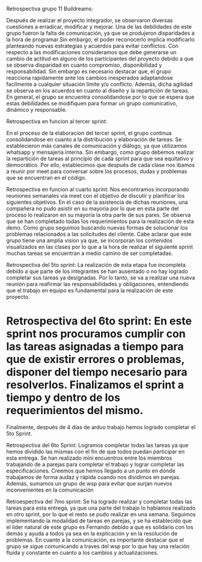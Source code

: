 Retrospectiva grupo 11 Buildreams:

Después de realizar el proyecto integrador, se observaron diversas cuestiones a erradicar, modificar y mejorar. 
Una de las debilidades de este grupo fueron la falta de comunicación, ya que se produjeron disparidades a la hora de programar.Sin embargo, el poder reconocerlo implica modificarlo planteando nuevas estrategias y acuerdos para evitar conflictos. 
Con respecto a las modificaciones consideramos que debe generarse un cambio de actitud en alguno de los participantes del proyecto debido a que se observa disparidad en cuanto compromiso, disponibilidad y responsabilidad.
Sin embargo es necesario destacar que, el grupo reacciona rapidamente ante los cambios inesperados adaptandose facilmente a cualquier situación límite y/o conflicto. Además, dicha agilidad se observa en los acuerdos en cuanto al diseño y la repartición de tareas. 
En general, el grupo se encuentra consolidandose por lo que se espera que estas debilidades se modifiquen para formar un grupo comunicativo, dinámico y responsable. 

Retrospectiva en funcion al tercer sprint:

En el proceso de la elaboracion del tercer sprint, el grupo continua consolidandose en cuanto a la distribución y elaboración de tareas. Se establecieron más canales de comunicación y diálogo, ya que utilizamos whatsapp y mensajeria interna. Sin embargo, como grupo debemos realizar la repartición de tareas al principio de cada sprint para que sea equitativo y democrático. Por ello, establecimos que después de cada clase nos ibamos a reunir por meet para conversar sobre los procesos, dudas y problemas que se encuentran en el código.

Retrospectiva en funcion al cuarto sprint:
Nos encontramos incorporando reuniones semanales via meet con el objetivo de discutir y planificar los siguientes objetivos. En el caso de la asistencia de dichas reuniones, una compañera no pudo asistir en su mayoria por lo que en esta parte del proceso lo realizaron en su mayoria la otra parte de sus pares. 
Se observa que se han completado todas los requerimientos para la realización de esta demo. Como grupo seguimos buscando nuevas formas de solucionar los problemas relacionados a las solicitudes del cliente. 
Cabe aclarar que este grupo tiene una amplia vision ya que, se incorporan los contenidos visualizados en las clases por lo que a la hora de realizar el siguiente sprint muchas tareas se encuentran a medio camino de ser completadas. 

Retrospectiva del 5to sprint: 
La realización de esta etapa fue incompleta debido a que parte de los integrantes se han ausentado o no hay logrado completar sus tareas ya designadas. Por lo tanto, se va a realizar una nueva reunión para reafirmar las responsabilidades y obligaciones, entendiendo que el trabajo en equipo es fundamental para la realización de este proyecto. 

Retrospectiva del 6to sprint: 
En este sprint nos procuramos cumplir con las tareas asignadas a tiempo para que de existir errores o problemas, disponer del tiempo necesario para resolverlos. Finalizamos el sprint a tiempo y dentro de los requerimientos del mismo.  
=======
Finalmente, después de 4 días de arduo trabajo hemos logrado completar el 5to Sprint. 

Retrospectiva del 6to Sprint:
Logramos completar todas las tareas ya que hemos dividido las mismas con el fin de que todos puedan participar en esta entrega. 
Se han realizado mini encuentros entre los miembros trabajando de a parejas para completar el trabajo y lograr completar las especificaciones. 
Creemos que hemos llegado a un punto en dónde trabajamos de forma audaz y rápida cuando nos dividimos en parejas. Además, sumamos un grupo de wsp para evitar que surjan nuevos inconvenientes en la comunicación 

Retroespectiva del 7mo sprint:
Se ha logrado realizar y completar todas las tareas para esta entrega, ya que una parte del trabajo lo habíamos realizado en otro sprint, por lo que el resto se pudo realizar en una semana. Seguimos implementando la modalidad de tareas en parejas, y se ha establecido que el lider natural de este grupo es Fernando debido a que es solidario con los demás y ayuda a todos ya sea en la explicación y en la resolución de problemas. 
En cuanto a la comunicación, es importante destacar que el grupo se sigue comunicando a traves del wsp por lo que hay una relación fluida y constante en cuanto a los cambios y actualizaciones. 
